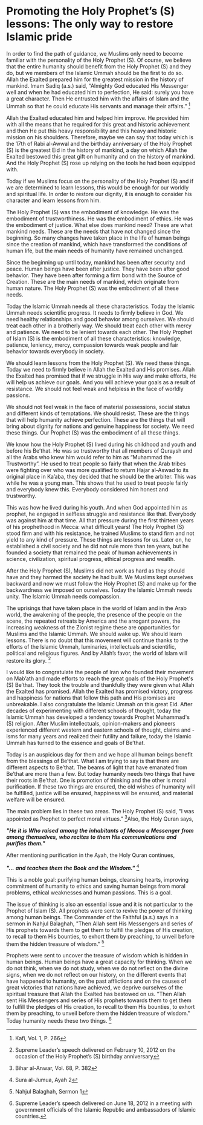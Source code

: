 Promoting the Holy Prophet’s (S) lessons: The only way to restore Islamic pride
===============================================================================

In order to find the path of guidance, we Muslims only need to become
familiar with the personality of the Holy Prophet (S). Of course, we
believe that the entire humanity should benefit from the Holy Prophet
(S) and they do, but we members of the Islamic Ummah should be the first
to do so. Allah the Exalted prepared him for the greatest mission in the
history of mankind. Imam Sadiq (a.s.) said, “Almighty God educated His
Messenger well and when he had educated him to perfection, He said:
surely you have a great character. Then He entrusted him with the
affairs of Islam and the Ummah so that he could educate His servants and
manage their affairs.” [^1]

Allah the Exalted educated him and helped him improve. He provided him
with all the means that he required for this great and historic
achievement and then He put this heavy responsibility and this heavy and
historic mission on his shoulders. Therefore, maybe we can say that
today which is the 17th of Rabi al-Awwal and the birthday anniversary of
the Holy Prophet (S) is the greatest Eid in the history of mankind, a
day on which Allah the Exalted bestowed this great gift on humanity and
on the history of mankind. And the Holy Prophet (S) rose up relying on
the tools he had been equipped with.

Today if we Muslims focus on the personality of the Holy Prophet (S) and
if we are determined to learn lessons, this would be enough for our
worldly and spiritual life. In order to restore our dignity, it is
enough to consider his character and learn lessons from him.

The Holy Prophet (S) was the embodiment of knowledge. He was the
embodiment of trustworthiness. He was the embodiment of ethics. He was
the embodiment of justice. What else does mankind need? These are what
mankind needs. These are the needs that have not changed since the
beginning. So many changes have taken place in the life of human beings
since the creation of mankind, which have transformed the conditions of
human life, but the main needs of humanity have remained unchanged.

Since the beginning up until today, mankind has been after security and
peace. Human beings have been after justice. They have been after good
behavior. They have been after forming a firm bond with the Source of
Creation. These are the main needs of mankind, which originate from
human nature. The Holy Prophet (S) was the embodiment of all these
needs.

Today the Islamic Ummah needs all these characteristics. Today the
Islamic Ummah needs scientific progress. It needs to firmly believe in
God. We need healthy relationships and good behavior among ourselves. We
should treat each other in a brotherly way. We should treat each other
with mercy and patience. We need to be lenient towards each other. The
Holy Prophet of Islam (S) is the embodiment of all these
characteristics: knowledge, patience, leniency, mercy, compassion
towards weak people and fair behavior towards everybody in society.

We should learn lessons from the Holy Prophet (S). We need these things.
Today we need to firmly believe in Allah the Exalted and His promises.
Allah the Exalted has promised that if we struggle in His way and make
efforts, He will help us achieve our goals. And you will achieve your
goals as a result of resistance. We should not feel weak and helpless in
the face of worldly passions.

We should not feel weak in the face of material possessions, social
status and different kinds of temptations. We should resist. These are
the things that will help humanity achieve perfection. These are the
things that will bring about dignity for nations and genuine happiness
for society. We need these things. Our Prophet (S) was the embodiment of
all these things.

We know how the Holy Prophet (S) lived during his childhood and youth
and before his Be’that. He was so trustworthy that all members of
Quraysh and all the Arabs who knew him would refer to him as “Muhammad
the Trustworthy”. He used to treat people so fairly that when the Arab
tribes were fighting over who was more qualified to return Hajar
al-Aswad to its original place in Ka’aba, they decided that he should be
the arbiter. This was while he was a young man. This shows that he used
to treat people fairly and everybody knew this. Everybody considered him
honest and trustworthy.

This was how he lived during his youth. And when God appointed him as
prophet, he engaged in selfless struggle and resistance like that.
Everybody was against him at that time. All that pressure during the
first thirteen years of his prophethood in Mecca: what difficult years!
The Holy Prophet (S) stood firm and with his resistance, he trained
Muslims to stand firm and not yield to any kind of pressure. These
things are lessons for us. Later on, he established a civil society and
he did not rule more than ten years, but he founded a society that
remained the peak of human achievements in science, civilization,
spiritual progress, ethical progress and wealth.

After the Holy Prophet (S), Muslims did not work as hard as they should
have and they harmed the society he had built. We Muslims kept ourselves
backward and now we must follow the Holy Prophet (S) and make up for the
backwardness we imposed on ourselves. Today the Islamic Ummah needs
unity. The Islamic Ummah needs compassion.

The uprisings that have taken place in the world of Islam and in the
Arab world, the awakening of the people, the presence of the people on
the scene, the repeated retreats by America and the arrogant powers, the
increasing weakness of the Zionist regime these are opportunities for
Muslims and the Islamic Ummah. We should wake up. We should learn
lessons. There is no doubt that this movement will continue thanks to
the efforts of the Islamic Ummah, luminaries, intellectuals and
scientific, political and religious figures. And by Allah’s favor, the
world of Islam will restore its glory. [^2]

I would like to congratulate the people of Iran who founded their
movement on Mab’ath and made efforts to reach the great goals of the
Holy Prophet's (S) Be’that. They took the trouble and thankfully they
were given what Allah the Exalted has promised. Allah the Exalted has
promised victory, progress and happiness for nations that follow this
path and His promises are unbreakable. I also congratulate the Islamic
Ummah on this great Eid. After decades of experimenting with different
schools of thought, today the Islamic Ummah has developed a tendency
towards Prophet Muhammad's (S) religion. After Muslim intellectuals,
opinion-makers and pioneers experienced different western and eastern
schools of thought, claims and -isms for many years and realized their
futility and failure, today the Islamic Ummah has turned to the essence
and goals of Be’that.

Today is an auspicious day for them and we hope all human beings benefit
from the blessings of Be’that. What I am trying to say is that there are
different aspects to Be’that. The beams of light that have emanated from
Be’that are more than a few. But today humanity needs two things that
have their roots in Be’that. One is promotion of thinking and the other
is moral purification. If these two things are ensured, the old wishes
of humanity will be fulfilled, justice will be ensured, happiness will
be ensured, and material welfare will be ensured.

The main problem lies in these two areas. The Holy Prophet (S) said, "I
was appointed as Prophet to perfect moral virtues." [^3]Also, the Holy
Quran says,

***"He*** ***it*** ***is*** ***Who*** ***raised*** ***among*** ***the***
***inhabitants*** ***of*** ***Mecca*** ***a*** ***Messenger***
***from*** ***among*** ***themselves,*** ***who recites*** ***to***
***them*** ***His*** ***communications*** ***and*** ***purifies***
***them."***

After mentioning purification in the Ayah, the Holy Quran continues,

***"...*** ***and*** ***teaches*** ***them the*** ***Book*** ***and***
***the*** ***Wisdom."*** [^4]

This is a noble goal: purifying human beings, cleansing hearts,
improving commitment of humanity to ethics and saving human beings from
moral problems, ethical weaknesses and human passions. This is a goal.

The issue of thinking is also an essential issue and it is not
particular to the Prophet of Islam (S). All prophets were sent to revive
the power of thinking among human beings. The Commander of the Faithful
(a.s.) says in a sermon in Nahjul Balaghah, "Then Allah sent His
Messengers and series of His prophets towards them to get them to
fulfill the pledges of His creation, to recall to them His bounties, to
exhort them by preaching, to unveil before them the hidden treasure of
wisdom." [^5]

Prophets were sent to uncover the treasure of wisdom which is hidden in
human beings. Human beings have a great capacity for thinking. When we
do not think, when we do not study, when we do not reflect on the divine
signs, when we do not reflect on our history, on the different events
that have happened to humanity, on the past afflictions and on the
causes of great victories that nations have achieved, we deprive
ourselves of the spiritual treasure that Allah the Exalted has bestowed
on us. "Then Allah sent His Messengers and series of His prophets
towards them to get them to fulfill the pledges of His creation, to
recall to them His bounties, to exhort them by preaching, to unveil
before them the hidden treasure of wisdom." Today humanity needs these
two things. [^6]

[^1]: Kafi, Vol. 1, P. 266

[^2]: Supreme Leader’s speech delivered on February 10, 2012 on the
occasion of the Holy Prophet’s (S) birthday anniversary

[^3]: Bihar al-Anwar, Vol. 68, P. 382

[^4]: Sura al-Jumua, Ayah 2

[^5]: Nahjul Balaghah, Sermon 1

[^6]: Supreme Leader’s speech delivered on June 18, 2012 in a meeting
with government officials of the Islamic Republic and ambassadors of
Islamic countries.


